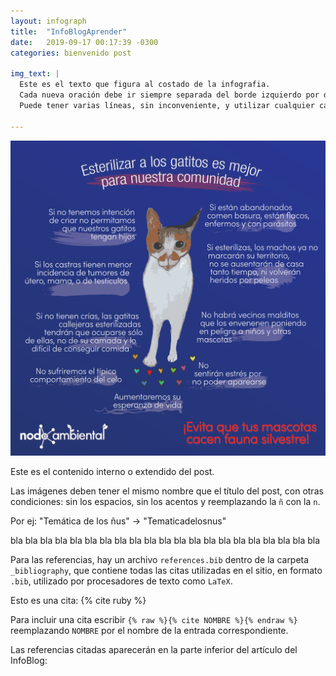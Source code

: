 ```yaml
---
layout: infograph
title:  "InfoBlogAprender"
date:   2019-09-17 00:17:39 -0300
categories: bienvenido post 

img_text: |
  Este es el texto que figura al costado de la infografia.
  Cada nueva oración debe ir siempre separada del borde izquierdo por dos espacios en blanco, como aquí. O se rompe todo.
  Puede tener varias líneas, sin inconveniente, y utilizar cualquier caracter :;'"@

---
```


![sari](/assets/images/infograph/Relacionesconanimalesdomesticos.png)

<!--section-->

Este es el contenido interno o extendido del post.

Las imágenes deben tener el mismo nombre que el título del post, con otras condiciones: sin los espacios, sin los acentos y reemplazando la `ñ` con la `n`.

Por ej: "Temática de los ñus" -> "Tematicadelosnus"

bla bla bla
bla bla bla
bla bla bla
bla bla bla
bla bla bla
bla bla bla
bla bla bla

Para las referencias, hay un archivo `references.bib` dentro de la carpeta `_bibliography`, que contiene todas las citas utilizadas en el sitio, en formato `.bib`, utilizado por procesadores de texto como `LaTeX`.

Esto es una cita: {% cite ruby %}

Para incluir una cita escribir `{% raw %}{% cite NOMBRE %}{% endraw %}` reemplazando `NOMBRE` por el nombre de la entrada correspondiente.

Las referencias citadas aparecerán en la parte inferior del artículo del InfoBlog:



